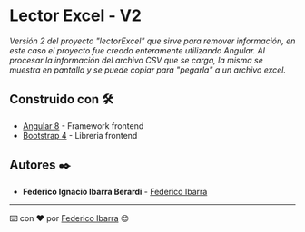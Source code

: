 # Lector Excel - V2

_Versión 2 del proyecto "lectorExcel" que sirve para remover información, en este caso el proyecto fue creado enteramente utilizando Angular. Al procesar la información del archivo CSV que se carga, la misma se muestra en pantalla y se puede copiar para "pegarla" a un archivo excel._

## Construido con 🛠️

* [Angular 8](https://angular.io/) - Framework frontend
* [Bootstrap 4](https://getbootstrap.com/) - Libreria frontend

## Autores ✒️

* **Federico Ignacio Ibarra Berardi** - [Federico Ibarra](https://github.com/EuronGreyjoy91)

---
⌨️ con ❤️ por [Federico Ibarra](https://github.com/EuronGreyjoy91) 😊
